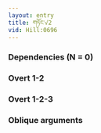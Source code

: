 ```yaml
---
layout: entry
title: གཏོང་√2
vid: Hill:0696
---
```

### Dependencies (N = 0)


### Overt 1-2


### Overt 1-2-3


### Oblique arguments

